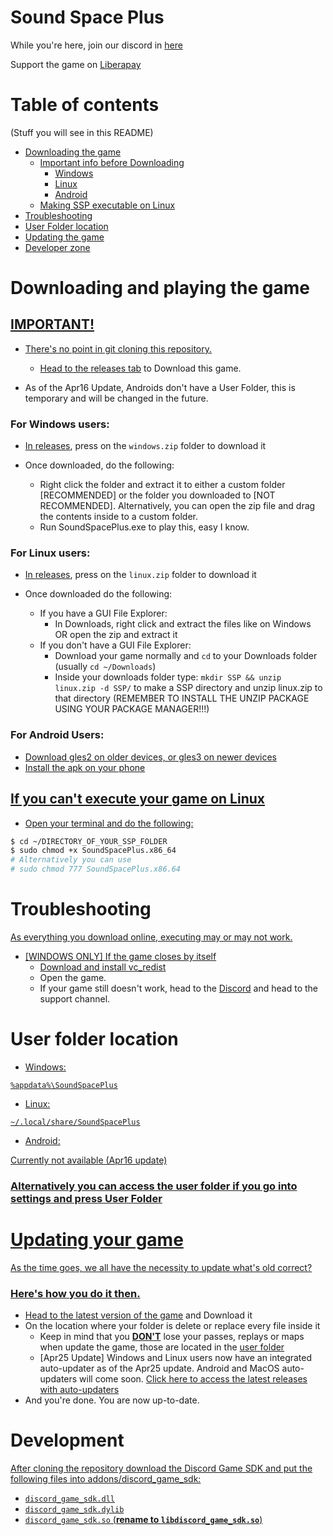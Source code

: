 # Sound Space Plus

While you're here, join our discord in [here](https://discord.gg/ssp)

Support the game on [Liberapay](https://liberapay.com/kermeet/)

# Table of contents
(Stuff you will see in this README)

- [Downloading the game](#dl)
    - [Important info before Downloading](#dl-imp)
        - [Windows](#dl-win)
        - [Linux](#dl-penguin)
        - [Android](#dl-phone)
    - [Making SSP executable on Linux](#dl-linuxfix)
- [Troubleshooting](#tr)
- [User Folder location](#usr)
- [Updating the game](#upd)
- [Developer zone](#dev)

# Downloading and playing the game <a href="#dl-title" id="dl"/>

## IMPORTANT! <a href="#dl-main" id="dl-imp"/>

- There's no point in git cloning this repository.

  - Head to the [releases tab](https://github.com/Gapva/SSPReleases/releases) to Download this game.

- As of the Apr16 Update, Androids don't have a User Folder, this is temporary and will be changed in the future.

### For Windows users: <a href="#dl-main" id="dl-win"/>

- In [releases](https://github.com/Gapva/SSPReleases/releases), press on the `windows.zip` folder to download it

- Once downloaded, do the following:
  - Right click the folder and extract it to either a custom folder [RECOMMENDED] or the folder you downloaded to [NOT RECOMMENDED]. Alternatively, you can open the zip file and drag the contents inside to a custom folder.
  - Run SoundSpacePlus.exe to play this, easy I know.

### For Linux users: <a href="#dl-main" id="dl-penguin"/>

- In [releases](https://github.com/Gapva/SSPReleases/releases), press on the `linux.zip` folder to download it

- Once downloaded do the following:
  - If you have a GUI File Explorer:
    - In Downloads, right click and extract the files like on Windows OR open the zip and extract it
  - If you don't have a GUI File Explorer:
    - Download your game normally and `cd` to your Downloads folder (usually `cd ~/Downloads`)
    - Inside your downloads folder type: `mkdir SSP && unzip linux.zip -d SSP/` to make a SSP directory and unzip linux.zip to that directory (REMEMBER TO INSTALL THE UNZIP PACKAGE USING YOUR PACKAGE MANAGER!!!)
    
### For Android Users: <a href="#dl-main" id="dl-phone"/>

- Download gles2 on older devices, or gles3 on newer devices
- Install the apk on your phone

## If you can't execute your game on Linux <a href="#dl-trouble" id="dl-linuxfix"/>

- Open your terminal and do the following:
```bash
$ cd ~/DIRECTORY_OF_YOUR_SSP_FOLDER
$ sudo chmod +x SoundSpacePlus.x86_64
# Alternatively you can use
# sudo chmod 777 SoundSpacePlus.x86.64
```

# Troubleshooting <a href="#tlsh-title" id="tr"/>

As everything you download online, executing may or may not work.

- [WINDOWS ONLY] If the game closes by itself
  - Download and install [vc_redist](https://aka.ms/vs/17/release/vc_redist.x64.exe)
  - Open the game.
  - If your game still doesn't work, head to the [Discord](https://discord.gg/ssp) and head to the support channel.
  
  
# User folder location <a href="#usr-title" id="usr"/>

- Windows:

`%appdata%\SoundSpacePlus`

- Linux:

`~/.local/share/SoundSpacePlus`

- Android:

Currently not available (Apr16 update)

### Alternatively you can access the user folder if you go into settings and press User Folder

# Updating your game <a href="#upd-title" id="upd"/>

As the time goes, we all have the necessity to update what's old correct?

### Here's how you do it then.

- Head to the [latest version of the game](https://github.com/Gapva/SSPReleases/releases/latest) and Download it
- On the location where your folder is delete or replace every file inside it
  - Keep in mind that you <ins>**__DON'T__**</ins> lose your passes, replays or maps when update the game, those are located in the [user folder](#usr)
  - [Apr25 Update] Windows and Linux users now have an integrated auto-updater as of the Apr25 update. Android and MacOS auto-updaters will come soon. [Click here to access the latest releases with auto-updaters](https://github.com/krmeet/sound-space-plus/releases/latest)
- And you're done. You are now up-to-date.

# Development <a href="dev-title" id="dev"/>
After cloning the repository download the Discord Game SDK and put the following files into addons/discord_game_sdk:  
- `discord_game_sdk.dll`  
- `discord_game_sdk.dylib`  
- `discord_game_sdk.so` (__rename to `libdiscord_game_sdk.so`__)  

